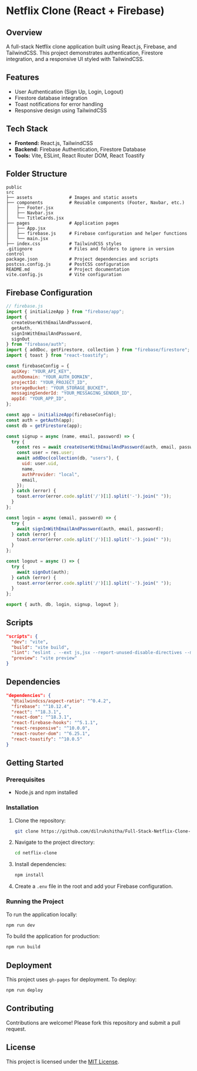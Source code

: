 # Netflix Clone (React + Firebase)

## Overview
A full-stack Netflix clone application built using React.js, Firebase, and TailwindCSS. This project demonstrates authentication, Firestore integration, and a responsive UI styled with TailwindCSS.

## Features
- User Authentication (Sign Up, Login, Logout)
- Firestore database integration
- Toast notifications for error handling
- Responsive design using TailwindCSS

## Tech Stack
- **Frontend:** React.js, TailwindCSS
- **Backend:** Firebase Authentication, Firestore Database
- **Tools:** Vite, ESLint, React Router DOM, React Toastify

## Folder Structure
```plaintext
public
src
├── assets              # Images and static assets
├── components          # Reusable components (Footer, Navbar, etc.)
│   ├── Footer.jsx
│   ├── Navbar.jsx
│   └── TitleCards.jsx
├── pages               # Application pages
│   ├── App.jsx
│   ├── firebase.js     # Firebase configuration and helper functions
│   └── main.jsx
├── index.css           # TailwindCSS styles
.gitignore              # Files and folders to ignore in version control
package.json            # Project dependencies and scripts
postcss.config.js       # PostCSS configuration
README.md               # Project documentation
vite.config.js          # Vite configuration
```

## Firebase Configuration
```javascript
// firebase.js
import { initializeApp } from "firebase/app";
import {
  createUserWithEmailAndPassword,
  getAuth,
  signInWithEmailAndPassword,
  signOut
} from "firebase/auth";
import { addDoc, getFirestore, collection } from "firebase/firestore";
import { toast } from "react-toastify";

const firebaseConfig = {
  apiKey: "YOUR_API_KEY",
  authDomain: "YOUR_AUTH_DOMAIN",
  projectId: "YOUR_PROJECT_ID",
  storageBucket: "YOUR_STORAGE_BUCKET",
  messagingSenderId: "YOUR_MESSAGING_SENDER_ID",
  appId: "YOUR_APP_ID",
};

const app = initializeApp(firebaseConfig);
const auth = getAuth(app);
const db = getFirestore(app);

const signup = async (name, email, password) => {
  try {
    const res = await createUserWithEmailAndPassword(auth, email, password, name);
    const user = res.user;
    await addDoc(collection(db, "users"), {
      uid: user.uid,
      name,
      authProvider: "local",
      email,
    });
  } catch (error) {
    toast.error(error.code.split('/')[1].split('-').join(" "));
  }
};

const login = async (email, password) => {
  try {
    await signInWithEmailAndPassword(auth, email, password);
  } catch (error) {
    toast.error(error.code.split('/')[1].split('-').join(" "));
  }
};

const logout = async () => {
  try {
    await signOut(auth);
  } catch (error) {
    toast.error(error.code.split('/')[1].split('-').join(" "));
  }
};

export { auth, db, login, signup, logout };
```

## Scripts
```json
"scripts": {
  "dev": "vite",
  "build": "vite build",
  "lint": "eslint . --ext js,jsx --report-unused-disable-directives --max-warnings 0",
  "preview": "vite preview"
}
```

## Dependencies
```json
"dependencies": {
  "@tailwindcss/aspect-ratio": "^0.4.2",
  "firebase": "^10.12.4",
  "react": "^18.3.1",
  "react-dom": "^18.3.1",
  "react-firebase-hooks": "^5.1.1",
  "react-responsive": "^10.0.0",
  "react-router-dom": "^6.25.1",
  "react-toastify": "^10.0.5"
}
```

## Getting Started

### Prerequisites
- Node.js and npm installed

### Installation
1. Clone the repository:
   ```bash
   git clone https://github.com/dilrukshitha/Full-Stack-Netflix-Clone-using-React-JS-_-Firebase.git
   ```
2. Navigate to the project directory:
   ```bash
   cd netflix-clone
   ```
3. Install dependencies:
   ```bash
   npm install
   ```
4. Create a `.env` file in the root and add your Firebase configuration.

### Running the Project
To run the application locally:
```bash
npm run dev
```

To build the application for production:
```bash
npm run build
```

## Deployment
This project uses `gh-pages` for deployment. To deploy:
```bash
npm run deploy
```

## Contributing
Contributions are welcome! Please fork this repository and submit a pull request.

## License
This project is licensed under the [MIT License](LICENSE).

